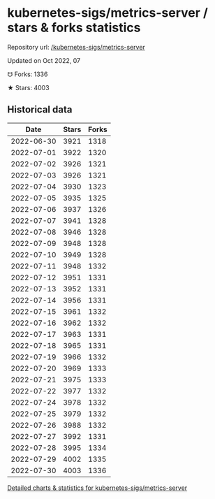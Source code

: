 # kubernetes-sigs/metrics-server / stars & forks statistics

Repository url: [/kubernetes-sigs/metrics-server](https://github.com/kubernetes-sigs/metrics-server)

Updated on Oct 2022, 07

☋ Forks: 1336

★ Stars: 4003

## Historical data
| Date | Stars | Forks |
|------|-------|-------|
| 2022-06-30 | 3921 | 1318 | 
| 2022-07-01 | 3922 | 1320 | 
| 2022-07-02 | 3926 | 1321 | 
| 2022-07-03 | 3926 | 1321 | 
| 2022-07-04 | 3930 | 1323 | 
| 2022-07-05 | 3935 | 1325 | 
| 2022-07-06 | 3937 | 1326 | 
| 2022-07-07 | 3941 | 1328 | 
| 2022-07-08 | 3946 | 1328 | 
| 2022-07-09 | 3948 | 1328 | 
| 2022-07-10 | 3949 | 1328 | 
| 2022-07-11 | 3948 | 1332 | 
| 2022-07-12 | 3951 | 1331 | 
| 2022-07-13 | 3952 | 1331 | 
| 2022-07-14 | 3956 | 1331 | 
| 2022-07-15 | 3961 | 1332 | 
| 2022-07-16 | 3962 | 1332 | 
| 2022-07-17 | 3963 | 1331 | 
| 2022-07-18 | 3965 | 1331 | 
| 2022-07-19 | 3966 | 1332 | 
| 2022-07-20 | 3969 | 1333 | 
| 2022-07-21 | 3975 | 1333 | 
| 2022-07-22 | 3977 | 1332 | 
| 2022-07-24 | 3978 | 1332 | 
| 2022-07-25 | 3979 | 1332 | 
| 2022-07-26 | 3988 | 1332 | 
| 2022-07-27 | 3992 | 1331 | 
| 2022-07-28 | 3995 | 1334 | 
| 2022-07-29 | 4002 | 1335 | 
| 2022-07-30 | 4003 | 1336 | 


[Detailed charts & statistics for kubernetes-sigs/metrics-server](https://reviewgithub.com/rep/kubernetes-sigs/metrics-server)
